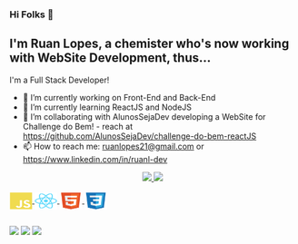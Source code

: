 ### Hi Folks 👋
## I'm Ruan Lopes, a chemister who's now working with WebSite Development, thus...
I'm a Full Stack Developer!


- 🔭 I’m currently working on Front-End and Back-End
- 🌱 I’m currently learning ReactJS and NodeJS
- 👯 I’m collaborating with AlunosSejaDev developing a WebSite for Challenge do Bem! - reach at https://github.com/AlunosSejaDev/challenge-do-bem-reactJS
- 📫 How to reach me: ruanlopes21@gmail.com or https://www.linkedin.com/in/ruanl-dev


<div align="center">
  <a href="https://github.com/RuanL-Dev">
  <img height="180em" src="https://github-readme-stats.vercel.app/api?username=RuanL-Dev&show_icons=true&theme=dark&include_all_commits=true&count_private=true"/>
  <img height="180em" src="https://github-readme-stats.vercel.app/api/top-langs/?username=RuanL-Dev&layout=compact&langs_count=7&theme=dark"/>
</div>
<div style="display: inline_block"><br>
  <img align="center" alt="Ruan-Js" height="30" width="40" src="https://raw.githubusercontent.com/devicons/devicon/master/icons/javascript/javascript-plain.svg">
  <img align="center" alt="Ruan-React" height="30" width="40" src="https://raw.githubusercontent.com/devicons/devicon/master/icons/react/react-original.svg">
  <img align="center" alt="Ruan-HTML" height="30" width="40" src="https://raw.githubusercontent.com/devicons/devicon/master/icons/html5/html5-original.svg">
  <img align="center" alt="Ruan-CSS" height="30" width="40" src="https://raw.githubusercontent.com/devicons/devicon/master/icons/css3/css3-original.svg">
</div>
  
  ##

<div> 
  <a href = "mailto:ruanlopes21@gmail.com"><img src="https://img.shields.io/badge/-Gmail-%23333?style=for-the-badge&logo=gmail&logoColor=white" target="_blank"></a>
  <a href="https://www.linkedin.com/in/ruanl-dev" target="_blank"><img src="https://img.shields.io/badge/-LinkedIn-%230077B5?style=for-the-badge&logo=linkedin&logoColor=white" target="_blank"></a>
   <a href="https://api.whatsapp.com/send?phone=5521965080545&text=Oi, vi seu perfil no Github..." target="_blank"><img src="https://img.shields.io/badge/WhatsApp-25D366?style=for-the-badge&logo=whatsapp&logoColor=white" target="_blank"></a>
</div>
